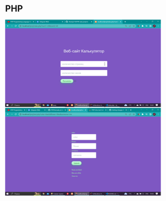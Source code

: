 # PHP
![alt text](https://github.com/Zhaniya110/PHP/blob/main/indexphpscreenshot.png) <br>
![alt text](https://github.com/Zhaniya110/PHP/blob/main/rosesareblue.png)
